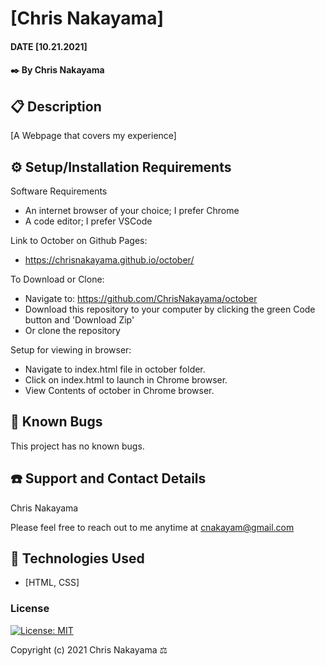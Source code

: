 # [Chris Nakayama]

#### DATE [10.21.2021]

#### ✒️ By Chris Nakayama

## 📋 Description

[A Webpage that covers my experience]

## ⚙️ Setup/Installation Requirements 

Software Requirements
* An internet browser of your choice; I prefer Chrome
* A code editor; I prefer VSCode

Link to October on Github Pages:
* https://chrisnakayama.github.io/october/

To Download or Clone:
* Navigate to: https://github.com/ChrisNakayama/october 
* Download this repository to your computer by clicking the green Code button and 'Download Zip'
* Or clone the repository

Setup for viewing in browser: 
* Navigate to index.html file in october folder.
* Click on index.html to launch in Chrome browser.
* View Contents of october in Chrome browser.


## 🐜 Known Bugs

This project has no known bugs. 

## ☎️ Support and Contact Details

Chris Nakayama

Please feel free to reach out to me anytime at <cnakayam@gmail.com>

## 💾 Technologies Used

* [HTML, CSS]

### License

[![License: MIT](https://img.shields.io/badge/License-MIT-yellow.svg)](https://opensource.org/licenses/MIT)

Copyright (c) 2021 Chris Nakayama ⚖️